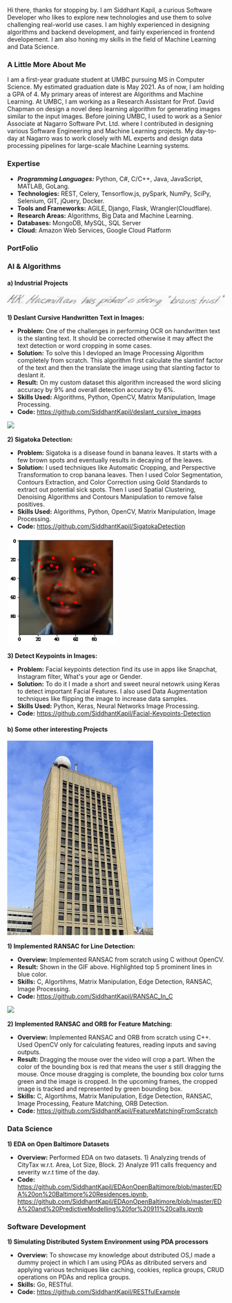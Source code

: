 
Hi there, thanks for stopping by. I am Siddhant Kapil, a curious Software Developer who likes to explore new technologies and use them to solve challenging real-world use cases. I am highly experienced in designing algorithms and backend development, and fairly experienced in frontend developement. I am also honing my skills in the field of Machine Learning and Data Science.

### A Little More About Me

I am a first-year graduate student at UMBC pursuing MS in Computer Science. My estimated graduation date is May 2021. As of now, I am holding a GPA of 4. My primary areas of interest are Algorithms and Machine Learning. At UMBC, I am working as a Research Assistant for Prof. David Chapman on design a novel deep learning algorithm for generating images similar to the input images. 
Before joining UMBC, I used to work as a Senior Associate at Nagarro Software Pvt. Ltd. where I contributed in designing various Software Engineering and Machine Learning projects. My day-to-day at Nagarro was to work closely with ML experts and design data processing pipelines for large-scale Machine Learning systems.  


### Expertise
* ___Programming Languages:___ Python, C#, C/C++, Java, JavaScript, MATLAB, GoLang.
* __Technologies:__ REST, Celery, Tensorflow.js, pySpark, NumPy, SciPy, Selenium, GIT, jQuery, Docker.
* __Tools and Frameworks:__ AGILE, Django, Flask, Wrangler(Cloudflare).
* __Research Areas:__ Algorithms, Big Data and Machine Learning.
* __Databases:__ MongoDB, MySQL, SQL Server
* __Cloud:__ Amazon Web Services, Google Cloud Platform


### PortFolio

### AI & Algorithms

#### a) Industrial Projects

![](result_deslant.gif)

  __1) Deslant Cursive Handwritten Text in Images:__

   * __Problem:__ One of the challenges in performing OCR on handwritten text is the slanting text. It should be corrected otherwise it may affect the text detection or word cropping in some cases. 
   * __Solution:__ To solve this I devloped an Image Processing Algorithm completely from scratch. This algorithm first calculate the slantinf factor of the text and then the translate the image using that slanting factor to deslant it.
   * __Result:__ On my custom dataset this algorithm increased the word slicing accuracy by 9% and overall detection accuracy by 6%.
   * __Skills Used:__ Algorithms, Python, OpenCV, Matrix Manipulation, Image Processing.
   * __Code:__ https://github.com/SiddhantKapil/deslant_cursive_images
   
  ![](result_sigatoka.gif)
  
  __2) Sigatoka Detection:__
   * __Problem:__ Sigatoka is a disease found in banana leaves. It starts with a few brown spots and eventually results in decaying of the leaves.
   * __Solution:__ I used techniques like Automatic Cropping, and Perspective Transformation to crop banana leaves. Then I used Color Segmentation, Contours Extraction, and Color Correction using Gold Standards to extract out potential sick spots. Then I used Spatial Clustering, Denoising Algorithms and Contours Manipulation to remove false positives.  
   * __Skills Used:__ Algorithms, Python, OpenCV, Matrix Manipulation, Image Processing.
   * __Code:__ https://github.com/SiddhantKapil/SigatokaDetection
  
 ![](result_keypoints.gif)
 
  __3) Detect Keypoints in Images:__

   * __Problem:__ Facial keypoints detection find its use in apps like Snapchat, Instagram filter, What's your age or Gender.
   * __Solution:__ To do it I made a short and sweet neural netowrk using  Keras to detect important Facial Features. I also used Data Augmentation techniques like flipping the image to increase data samples.
   * __Skills Used:__ Python, Keras, Neural Networks Image Processing.
   * __Code:__ https://github.com/SiddhantKapil/Facial-Keypoints-Detection
   
#### b) Some other interesting Projects

  ![](result_ransac.gif)
  
   __1) Implemented RANSAC for Line Detection:__
   * __Overview:__ Implemented RANSAC from scratch using C without OpenCV.
   * __Result:__ Shown in the GIF above. Highlighted top 5 prominent lines in blue color.
   * __Skills:__ C, Algortihms, Matrix Manipulation, Edge Detection, RANSAC, Image Processing.
   * __Code:__ https://github.com/SiddhantKapil/RANSAC_In_C
   
   ![](result_featureMatching.gif)
   
   __2) Implemented RANSAC and ORB for Feature Matching:__
   * __Overview:__ Implemented RANSAC and ORB from scratch using C++. Used OpenCV only for calculating features, reading inputs and saving outputs.
   * __Result:__  Dragging the mouse over the video will crop a part. When the color of the bounding box is red that means the user s still dragging the mouse. Once mouse dragging is complete, the bounding box color turns green and the image is cropped. In the upcoming frames, the cropped image is tracked and represented by green bounding box.
   * __Skills:__ C, Algortihms, Matrix Manipulation, Edge Detection, RANSAC, Image Processing, Feature Matching, ORB Detection.
   * __Code:__ https://github.com/SiddhantKapil/FeatureMatchingFromScratch
   
### Data Science

   __1) EDA on Open Baltimore Datasets__
* __Overview:__ Performed EDA on two datasets. 1) Analyzing trends of CityTax w.r.t. Area, Lot Size, Block. 2) Analyze 911 calls frequency and severity w.r.t time of the day.
* __Code:__  https://github.com/SiddhantKapil/EDAonOpenBaltimore/blob/master/EDA%20on%20Baltimore%20Residences.ipynb,  https://github.com/SiddhantKapil/EDAonOpenBaltimore/blob/master/EDA%20and%20PredictiveModelling%20for%20911%20calls.ipynb

### Software Development

   __1) Simulating Distributed System Environment using PDA processors__

* __Overview:__ To showcase my knowledge about dstributed OS,I made a dummy project in which I am using PDAs as ditributed servers and applying various techniques like caching, cookies, replica groups, CRUD operations on PDAs and replica groups.
* __Skills:__ Go, RESTful.
* __Code:__ https://github.com/SiddhantKapil/RESTfulExample
   
   

